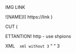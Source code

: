 
IMG LINK

 ![NAME](( https://link )
 
CUT (

ETTANTION!
http - use shpions


XML
   ` ` `
    xml without 3 ` " " 3 `
   ` ` `
